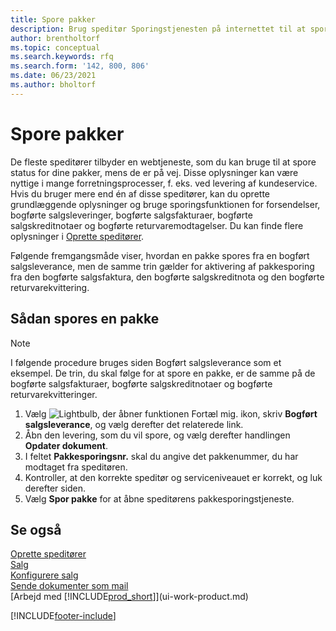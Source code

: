 ```yaml
---
title: Spore pakker
description: Brug speditør Sporingstjenesten på internettet til at spore kolli og følge fremdriften for en levering.
author: brentholtorf
ms.topic: conceptual
ms.search.keywords: rfq
ms.search.form: '142, 800, 806'
ms.date: 06/23/2021
ms.author: bholtorf
---
```

# <a name="track-packages"></a>Spore pakker
De fleste speditører tilbyder en webtjeneste, som du kan bruge til at spore status for dine pakker, mens de er på vej. Disse oplysninger kan være nyttige i mange forretningsprocesser, f. eks. ved levering af kundeservice. Hvis du bruger mere end én af disse speditører, kan du oprette grundlæggende oplysninger og bruge sporingsfunktionen for forsendelser, bogførte salgsleveringer, bogførte salgsfakturaer, bogførte salgskreditnotaer og bogførte returvaremodtagelser. Du kan finde flere oplysninger i [Oprette speditører](sales-how-to-set-up-shipping-agents.md). 

Følgende fremgangsmåde viser, hvordan en pakke spores fra en bogført salgsleverance, men de samme trin gælder for aktivering af pakkesporing fra den bogførte salgsfaktura, den bogførte salgskreditnota og den bogførte returvarekvittering.  

## <a name="to-track-a-package"></a>Sådan spores en pakke

> [!NOTE]
> I følgende procedure bruges siden Bogført salgsleverance som et eksempel. De trin, du skal følge for at spore en pakke, er de samme på de bogførte salgsfakturaer, bogførte salgskreditnotaer og bogførte returvarekvitteringer.

1. Vælg ![Lightbulb, der åbner funktionen Fortæl mig.](media/ui-search/search_small.png "Fortæl mig, hvad du vil foretage dig") ikon, skriv **Bogført salgsleverance**, og vælg derefter det relaterede link.
2. Åbn den levering, som du vil spore, og vælg derefter handlingen **Opdater dokument**.
3. I feltet **Pakkesporingsnr.** skal du angive det pakkenummer, du har modtaget fra speditøren. 
4. Kontroller, at den korrekte speditør og serviceniveauet er korrekt, og luk derefter siden.
5. Vælg **Spor pakke** for at åbne speditørens pakkesporingstjeneste.

## <a name="see-also"></a>Se også

[Oprette speditører](sales-how-to-set-up-shipping-agents.md)  
[Salg](sales-manage-sales.md)  
[Konfigurere salg](sales-setup-sales.md)  
[Sende dokumenter som mail](ui-how-send-documents-email.md)  
[Arbejd med [!INCLUDE[prod_short](includes/prod_short.md)]](ui-work-product.md)


[!INCLUDE[footer-include](includes/footer-banner.md)]
